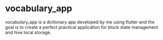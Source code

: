 # vocabulary_app
vocabulary_app is a dictionary app developed by me using flutter and the goal is to create a perfect practical application for block state management and hive local storage.
 
 
